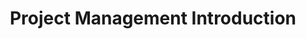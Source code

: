 ---
layout: slideshow
title: Project Management Introduction
slides:

  - content: |
      
      _Project Management_

      # Introduction

    notes: |

      Having a basic understanding of project management will allow you to manage your own projects better and also work more effectively as part of a team.







  - content: |

      ## Definitions of "Project Failure"

      - ![Man running with bag of money](images/bag-of-money.svg){:height="200"}
        **Over budget**
      - ![White rabbit with pocket watch](images/white-rabbit.svg){:height="200"}
        **Over time**
      - ![Broken bicycle](images/broken-bicycle.svg){:height="200"}
        **Doesn't work**
      {:.horizontal-list}

      Effective project management minimises the risk of failure
      by addressing the primary causes of those failures.
  
    notes: |

      

      - It is impossible to gather all the requirements at the beginning of a project
      - Whatever requirements you do gather are likely to change 
      - There will always be more to do than time and money will allow

      

  
  


  
  - content: |

      ## Reasons why projects fail

      - **Bad Planning**
      - **Bad Communication**
      - **Scope Creep**
      {:.horizontal-list}

      Through project management processes we can work
      on minimising interference from these factors.





  - content: |

      ## Assembly Lines

      ![Assembly Line](images/assembly-line-by-spunkysix.jpg)

      Traditionally, products have been created in a linear fashion,
      with each phase being completed before the next begins.

      This project management style is known as "Waterfall".

    notes: |

      In 1970, Dr. Winston Royce presented a paper entitled “Managing the Development of Large Software Systems,” which criticized sequential development. He asserted that software should not be developed like an automobile on an assembly line, in which each piece is added in sequential phases. 
      
      In such sequential phases, every phase of the project must be completed before the next phase can begin. Dr. Royce recommended against the phase based approach in which developers first gather all of a project’s requirements, then complete all of its architecture and design, then write all of the code, and so on. 
      
      Royce specifically objected to this approach due to the lack of communication between the specialized groups that complete each phase of work.

      _Credit: [agilemthodology.org](http://agilemethodology.org/)_

      _Image Credit: [SpunkySix on Deviantart](http://spunkysix.deviantart.com/art/Assembly-Line-216453732)_


  - content: |

      ## The "Waterfall" Approach

      ![The Waterfall Development Process](images/waterfall.svg){:height="400"}

      The downside of Waterfall is that there is very little room
      to adapt to changing circumstances or requirements.

    notes: |

      Waterfall works well when:

      - The requirements for the finished product are complete, clear and stable
      - The effort required to complete the project can be easily predicted
      - Rapid or dynamic changes to scope are rare
      - The total duration is small
      
      Dr Winston Royce said that Waterfall needed 5 things to reduce the risk of doing waterfall:

      - Solution design
      - Document the design
      - Do it twice
      - Plan, control and monitor testing
      - Involve the customer
       
      Downside of waterfall is that feedback from the end customer doesn’t usually happen until near the end of the project after development and testing have been started worse, completed.



  - content: |

      ## The "Agile" Approach

      ![The Agile Development Process](images/agile-development-by-dave-gray.jpg){:height="400"}
      
      The team repeats a shorter cycle of plan, build, test
      until the customer is happy with the product.


    notes: |
      
      With an Agile approach, we break the project into smaller pieces of work which are completed over a much shorter time frame, usually around 2 weeks for each piece.

      At the end of each time block, known as a "sprint", we put the product in front of the customer for testing and feedback.

      The Agile approach provides:
      - Small iterative development sprints
      - Fast delivery of value to the customer
      - Early opportunities to fail
      - Ability to accommodate change easily during build
      - Early opportunities to get customer feedback
      - High levels of collaboration between the various roles in the team
      - Smaller tasks to manage reducing complexity
      - Builds cross functional teams
      - Predictable costs and schedules
      - Better quality outcomes
      - Higher focus on customer needs

      Image Credit: [Dave Gray](https://www.flickr.com/photos/davegray/6865783267)




  - content: |

      ## Agile Development

      ![Henrik Kniberg's MVP](images/henrik-kniberg-mvp.png){: height="490"}

    notes: |

      In Agile we only make a little bit of progress at a time, and show the customer our progress regularly. This process requires thoughtfulness and planning, as demonstrated in this comic!

      The top row illustrates a common misconception about iterative, incremental product development. With each delivery the product gets closer to done, but the customer is still angry because he can’t actually use the product. It’s still just a partial car.

      In the second row, we focus on the underlying need the customer wants fulfilled. Turns out that his underlying need is “I need to get from A to B faster”, and a car is just one possible solution to that. At each step the customer doesn't yet have what they want, but in the meantime they are actually using this product, and giving us feedback.

      Our goal is to have a testable product at each step. Even if the product isn't great, it should solve the problem to some degree and allow for the customer to provide feedback to guide future development.



      _Credit Henrik Kniberg: [Read full blog post](http://blog.crisp.se/2016/01/25/henrikkniberg/making-sense-of-mvp)_





  - content: |

      ## Agile is a movement 
      in which people work to uphold the values
      and principles defined in the [Agile Manifesto](http://www.agilemanifesto.org/).

      Being "Agile" means being customer-focused, adapting to change,
      delivering iterative improvement and valuing communication.

    notes: |

      Being "Agile" just means that your approach to project management focuses on the Agile values and principles.

      That is, an Agile team will be customer-focused, will be comfortable adapting to unexpected change, will deliver progress in an incremental fashion, and will involve the customer in the process.

      There are many different Agile methodologies, such as Scrum, Lean, Kanban, DSDM and others.

      During this course we will explore the use of Scrum, which the most widely used Agile methodology.



  - content: |

      ## Scrum is a methodology 
      which can help us be Agile

      ![The Scrum Cycle](images/scrum-process.png){:height="300"}

      Scrum defines the process we use to develop our project,
      through cycles of planning, implementation and testing.

    notes: |

      Scrum defines a set of processes and rituals that the team follows in order to work in an Agile fashion.

      Scrum defines roles and responsibilities for team members. It also defines how meetings are run, how often and for how long.

      Scrum is focused around getting teams to be decisive and confident in ability to deliver work during each work cycle, or "sprint".






  - content: |

      ## What we covered

      - ![Waterfall](images/small-waterfall.svg){:height="200"}
        **Waterfall**
        Is the traditional linear approach to project delivery.
      - ![Agile](images/small-agile.svg){:height="200"}
        **Agile**
        Is a movement which is an alternative to Waterfall.
      - ![Scrum](images/small-scrum.svg){:height="200"}
        **Scrum**
        Is a methodology which provides processes we can use to be Agile.
      {:.horizontal-list}

    notes: |

      In this presentation we've covered the main difference between Waterfall and Agile project management, which is Agile's iterative approach as opposed to the linear approach used in Waterfall.

      We've also introduced Scrum, which is the most popular Agile methodology and will be the focus of this course.






---